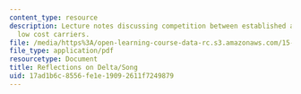 ```yaml
---
content_type: resource
description: Lecture notes discussing competition between established airlines and
  low cost carriers.
file: /media/https%3A/open-learning-course-data-rc.s3.amazonaws.com/15-963-advanced-strategy-spring-2008/17ad1b6c8556fe1e19092611f7249879_lec13.pdf
file_type: application/pdf
resourcetype: Document
title: Reflections on Delta/Song
uid: 17ad1b6c-8556-fe1e-1909-2611f7249879
---
```

